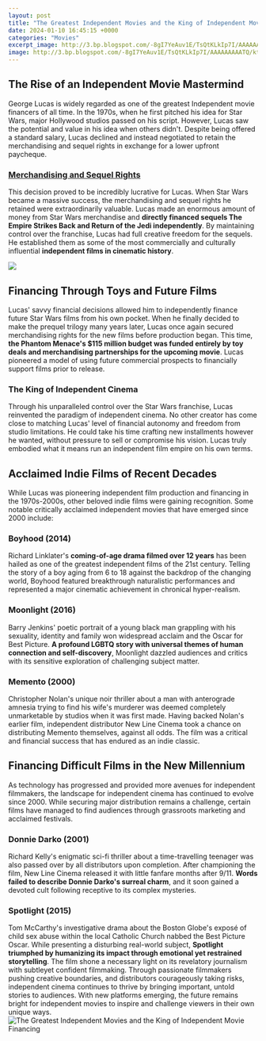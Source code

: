 ```yaml
---
layout: post
title: "The Greatest Independent Movies and the King of Independent Movie Financing"
date: 2024-01-10 16:45:15 +0000
categories: "Movies"
excerpt_image: http://3.bp.blogspot.com/-8gI7YeAuv1E/TsQtKLkIp7I/AAAAAAAAATQ/ktK3X9Au7aE/s640/Film-Financing1.jpg
image: http://3.bp.blogspot.com/-8gI7YeAuv1E/TsQtKLkIp7I/AAAAAAAAATQ/ktK3X9Au7aE/s640/Film-Financing1.jpg
---
```


## The Rise of an Independent Movie Mastermind
George Lucas is widely regarded as one of the greatest Independent movie financers of all time. In the 1970s, when he first pitched his idea for Star Wars, major Hollywood studios passed on his script. However, Lucas saw the potential and value in his idea when others didn't. Despite being offered a standard salary, Lucas declined and instead negotiated to retain the merchandising and sequel rights in exchange for a lower upfront paycheque. 
### [Merchandising and Sequel Rights](https://yt.io.vn/collection/allain)
This decision proved to be incredibly lucrative for Lucas. When Star Wars became a massive success, the merchandising and sequel rights he retained were extraordinarily valuable. Lucas made an enormous amount of money from Star Wars merchandise and **directly financed sequels The Empire Strikes Back and Return of the Jedi independently**. By maintaining control over the franchise, Lucas had full creative freedom for the sequels. He established them as some of the most commercially and culturally influential **independent films in cinematic history**.

![](https://s.studiobinder.com/wp-content/uploads/2019/12/Best-Independent-Films-for-Filmmakers-Feature-StudioBinder.jpg)
## Financing Through Toys and Future Films
Lucas' savvy financial decisions allowed him to independently finance future Star Wars films from his own pocket. When he finally decided to make the prequel trilogy many years later, Lucas once again secured merchandising rights for the new films before production began. This time, **the Phantom Menace's $115 million budget was funded entirely by toy deals and merchandising partnerships for the upcoming movie**. Lucas pioneered a model of using future commercial prospects to financially support films prior to release.
### **The King of Independent Cinema** 
Through his unparalleled control over the Star Wars franchise, Lucas reinvented the paradigm of independent cinema. No other creator has come close to matching Lucas' level of financial autonomy and freedom from studio limitations. He could take his time crafting new installments however he wanted, without pressure to sell or compromise his vision. Lucas truly embodied what it means run an independent film empire on his own terms.
## Acclaimed Indie Films of Recent Decades
While Lucas was pioneering independent film production and financing in the 1970s-2000s, other beloved indie films were gaining recognition. Some notable critically acclaimed independent movies that have emerged since 2000 include:
### **Boyhood (2014)**
Richard Linklater's **coming-of-age drama filmed over 12 years** has been hailed as one of the greatest independent films of the 21st century. Telling the story of a boy aging from 6 to 18 against the backdrop of the changing world, Boyhood featured breakthrough naturalistic performances and represented a major cinematic achievement in chronical hyper-realism.
### **Moonlight (2016)** 
Barry Jenkins' poetic portrait of a young black man grappling with his sexuality, identity and family won widespread acclaim and the Oscar for Best Picture. **A profound LGBTQ story with universal themes of human connection and self-discovery**, Moonlight dazzled audiences and critics with its sensitive exploration of challenging subject matter.  
### **Memento (2000)**
Christopher Nolan's unique noir thriller about a man with anterograde amnesia trying to find his wife's murderer was deemed completely unmarketable by studios when it was first made. Having backed Nolan's earlier film, independent distributor New Line Cinema took a chance on distributing Memento themselves, against all odds. The film was a critical and financial success that has endured as an indie classic.
## Financing Difficult Films in the New Millennium 
As technology has progressed and provided more avenues for independent filmmakers, the landscape for independent cinema has continued to evolve since 2000. While securing major distribution remains a challenge, certain films have managed to find audiences through grassroots marketing and acclaimed festivals.
### **Donnie Darko (2001)** 
Richard Kelly's enigmatic sci-fi thriller about a time-travelling teenager was also passed over by all distributors upon completion. After championing the film, New Line Cinema released it with little fanfare months after 9/11. **Words failed to describe Donnie Darko's surreal charm**, and it soon gained a devoted cult following receptive to its complex mysteries. 
### **Spotlight (2015)**
Tom McCarthy's investigative drama about the Boston Globe's exposé of child sex abuse within the local Catholic Church nabbed the Best Picture Oscar. While presenting a disturbing real-world subject, **Spotlight triumphed by humanizing its impact through emotional yet restrained storytelling**. The film shone a necessary light on its revelatory journalism with subtleyet confident filmmaking.
Through passionate filmmakers pushing creative boundaries, and distributors courageously taking risks, independent cinema continues to thrive by bringing important, untold stories to audiences. With new platforms emerging, the future remains bright for independent movies to inspire and challenge viewers in their own unique ways.
![The Greatest Independent Movies and the King of Independent Movie Financing](http://3.bp.blogspot.com/-8gI7YeAuv1E/TsQtKLkIp7I/AAAAAAAAATQ/ktK3X9Au7aE/s640/Film-Financing1.jpg)